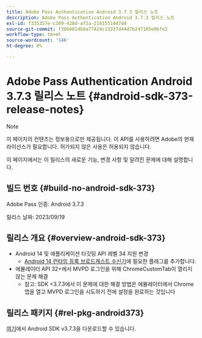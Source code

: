 ```yaml
---
title: Adobe Pass Authentication Android 3.7.3 릴리스 노트
description: Adobe Pass Authentication Android 3.7.3 릴리스 노트
exl-id: f335357e-c209-428d-af2a-2181551447d4
source-git-commit: f30b6814b8a77424c13337d44d7b247105e0bfe2
workflow-type: tm+mt
source-wordcount: '146'
ht-degree: 0%

---
```


# Adobe Pass Authentication Android 3.7.3 릴리스 노트 {#android-sdk-373-release-notes}

>[!NOTE]
>
>이 페이지의 컨텐츠는 정보용으로만 제공됩니다. 이 API를 사용하려면 Adobe의 현재 라이선스가 필요합니다. 허가되지 않은 사용은 허용되지 않습니다.

이 페이지에서는 이 릴리스의 새로운 기능, 변경 사항 및 알려진 문제에 대해 설명합니다.

## 빌드 번호 {#build-no-android-sdk-373}

Adobe Pass 인증: Android 3.7.3

릴리스 날짜: 2023/09/19



## 릴리스 개요 {#overview-android-sdk-373}

* Android 14 및 애플리케이션 타깃팅 API 레벨 34 지원 변경
   * [Android 14 런타임 등록 브로드캐스트 수신기](https://developer.android.com/about/versions/14/behavior-changes-14#runtime-receivers-exported)에 필요한 플래그를 추가합니다.
* 에뮬레이터 API 32+에서 MVPD 로그인을 위해 ChromeCustomTab이 열리지 않는 문제 해결
   * 참고: SDK &lt;3.7.3에서 이 문제에 대한 해결 방법은 에뮬레이터에서 Chrome 앱을 열고 MVPD 로그인을 시도하기 전에 설정을 완료하는 것입니다


## 릴리스 패키지 {#rel-pkg-android373}

[여기](https://tve.zendesk.com/hc/en-us/articles/204963219-Android-Native-AccessEnabler-Library)에서 Android SDK v3.7.3을 다운로드할 수 있습니다.
